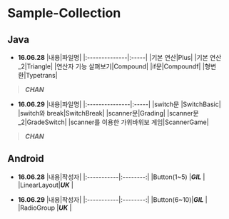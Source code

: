 # Sample-Collection

## Java

- **16.06.28**
|내용|파일명|
|:--------------|:-----|
|기본 연산|Plus|
|기본 연산_2|Triangle|
|연산자 기능 살펴보기|Compound|
|if문|Compoundf|
|형변환|Typetrans|
>***CHAN***

- **16.06.29**
|내용|파일명|
|:---------------|:-----|
|switch문		|SwitchBasic|
|switch와 break|SwitchBreak|
|scanner문|Grading|
|scanner문_2|GradeSwitch|
|scanner를 이용한 가위바위보 게임|ScannerGame|
> ***CHAN***

## Android

- **16.06.28**
|내용|작성자|
|:-----------|:--------:|
|Button(1~5) |***GIL***	|
|LinearLayout|***UK***	|

- **16.06.29**
|내용|작성자|
|:-----------|:--------:|
|Button(6~10)|***GIL***	|
|RadioGroup  |***UK***	|

